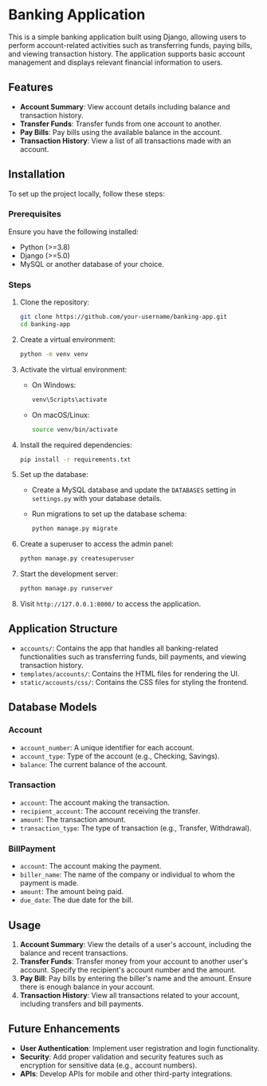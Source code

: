 # Banking Application

This is a simple banking application built using Django, allowing users to perform account-related activities such as transferring funds, paying bills, and viewing transaction history. The application supports basic account management and displays relevant financial information to users.

## Features

- **Account Summary**: View account details including balance and transaction history.
- **Transfer Funds**: Transfer funds from one account to another.
- **Pay Bills**: Pay bills using the available balance in the account.
- **Transaction History**: View a list of all transactions made with an account.
  
## Installation

To set up the project locally, follow these steps:

### Prerequisites

Ensure you have the following installed:
- Python (>=3.8)
- Django (>=5.0)
- MySQL or another database of your choice.

### Steps

1. Clone the repository:

   ```bash
   git clone https://github.com/your-username/banking-app.git
   cd banking-app
   ```

2. Create a virtual environment:

   ```bash
   python -m venv venv
   ```

3. Activate the virtual environment:

   - On Windows:
     ```bash
     venv\Scripts\activate
     ```

   - On macOS/Linux:
     ```bash
     source venv/bin/activate
     ```

4. Install the required dependencies:

   ```bash
   pip install -r requirements.txt
   ```

5. Set up the database:

   - Create a MySQL database and update the `DATABASES` setting in `settings.py` with your database details.
   - Run migrations to set up the database schema:

     ```bash
     python manage.py migrate
     ```

6. Create a superuser to access the admin panel:

   ```bash
   python manage.py createsuperuser
   ```

7. Start the development server:

   ```bash
   python manage.py runserver
   ```

8. Visit `http://127.0.0.1:8000/` to access the application.

## Application Structure

- `accounts/`: Contains the app that handles all banking-related functionalities such as transferring funds, bill payments, and viewing transaction history.
- `templates/accounts/`: Contains the HTML files for rendering the UI.
- `static/accounts/css/`: Contains the CSS files for styling the frontend.

## Database Models

### Account

- `account_number`: A unique identifier for each account.
- `account_type`: Type of the account (e.g., Checking, Savings).
- `balance`: The current balance of the account.

### Transaction

- `account`: The account making the transaction.
- `recipient_account`: The account receiving the transfer.
- `amount`: The transaction amount.
- `transaction_type`: The type of transaction (e.g., Transfer, Withdrawal).

### BillPayment

- `account`: The account making the payment.
- `biller_name`: The name of the company or individual to whom the payment is made.
- `amount`: The amount being paid.
- `due_date`: The due date for the bill.

## Usage

1. **Account Summary**: View the details of a user's account, including the balance and recent transactions.
2. **Transfer Funds**: Transfer money from your account to another user's account. Specify the recipient's account number and the amount.
3. **Pay Bill**: Pay bills by entering the biller's name and the amount. Ensure there is enough balance in your account.
4. **Transaction History**: View all transactions related to your account, including transfers and bill payments.

## Future Enhancements

- **User Authentication**: Implement user registration and login functionality.
- **Security**: Add proper validation and security features such as encryption for sensitive data (e.g., account numbers).
- **APIs**: Develop APIs for mobile and other third-party integrations.

